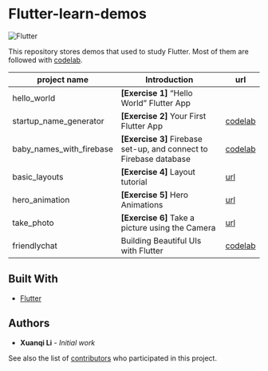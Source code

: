# Flutter-learn-demos

![Flutter](https://cdn.arstechnica.net/wp-content/uploads/2018/12/7.jpg)

This repository stores demos that used to study Flutter. Most of them are followed with [codelab](https://flutter.io/docs/codelabs).

| project name             | Introduction                                                 | url                                                          |
| ------------------------ | ------------------------------------------------------------ | ------------------------------------------------------------ |
| hello_world           | **[Exercise 1]** “Hello World” Flutter App                             |  |
| startup_name_generator   | **[Exercise 2]** Your First Flutter App                      | [codelab](https://codelabs.developers.google.com/codelabs/first-flutter-app-pt1/#0) |
| baby_names_with_firebase | **[Exercise 3]** Firebase set-up, and connect to Firebase database | [codelab](https://codelabs.developers.google.com/codelabs/flutter-firebase/#0) |
| basic_layouts            | **[Exercise 4]** Layout tutorial                             | [url](https://flutter.io/docs/development/ui/layout/tutorial) |
| hero_animation            | **[Exercise 5]** Hero Animations                             | [url](https://flutter.dev/docs/development/ui/animations/hero-animations) |
| take_photo            | **[Exercise 6]** Take a picture using the Camera                             | [url](https://flutter.dev/docs/cookbook/plugins/picture-using-camera) |
| friendlychat             | Building Beautiful UIs with Flutter                          | [codelab](https://codelabs.developers.google.com/codelabs/flutter/#0) |

## Built With

* [Flutter](https://flutter.io/)

## Authors

* **Xuanqi Li** - *Initial work*

See also the list of [contributors](https://github.com/LiXuanqi/flutter-learn-demos/graphs/contributors) who participated in this project.

